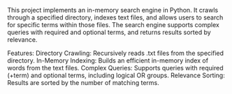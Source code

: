 This project implements an in-memory search engine in Python. It crawls through a specified directory, indexes text files, and allows users to search for specific terms within those files. The search engine supports complex queries with required and optional terms, and returns results sorted by relevance.

Features:
Directory Crawling: Recursively reads .txt files from the specified directory.
In-Memory Indexing: Builds an efficient in-memory index of words from the text files.
Complex Queries: Supports queries with required (+term) and optional terms, including logical OR groups.
Relevance Sorting: Results are sorted by the number of matching terms.
